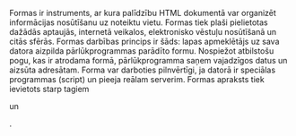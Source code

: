 Formas ir instruments, ar kura palīdzību HTML dokumentā var organizēt informācijas nosūtīšanu uz noteiktu vietu. Formas tiek plaši pielietotas dažādās aptaujās, internetā veikalos, elektronisko vēstuļu nosūtīšanā un citās sfērās.
Formas darbības princips ir šāds: lapas apmeklētājs uz sava datora aizpilda pārlūkprogrammas parādīto formu. Nospiežot atbilstošu pogu, kas ir atrodama formā, pārlūkprogramma saņem vajadzīgos datus un aizsūta adresātam. Forma var darboties pilnvērtīgi, ja datorā ir speciālas programmas (script) un pieeja reālam serverim.
Formas apraksts tiek ievietots starp tagiem <form> un </form>.
